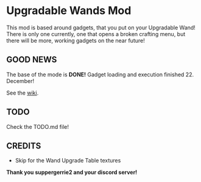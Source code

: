 
# Upgradable Wands Mod
This mod is based around gadgets, that you put on your Upgradable Wand! There is only one currently, one that opens a broken crafting menu, but there will be more, working gadgets on the near future!

## **GOOD NEWS**

The base of the mode is **DONE!** Gadget loading and execution finished 22. December!

See the [wiki](https://github.com/steinm07/Upgradable-Wands-Mod/wiki).

## **TODO**

Check the TODO.md file!

## **CREDITS**
 - Skip for the Wand Upgrade Table textures

**Thank you suppergerrie2 and your discord server!**
